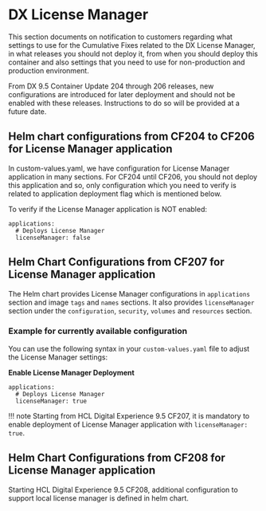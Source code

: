 # DX License Manager

 This section documents on notification to customers regarding what settings to use for the Cumulative Fixes related to the DX License Manager, in what releases you should not deploy it, from when you should deploy this container and also settings that you need to use for non-production and production environment.

 From DX 9.5 Container Update 204 through 206 releases, new configurations are introduced for later deployment and should not be enabled with these releases. Instructions to do so will be provided at a future date. 

## Helm chart configurations from CF204 to CF206 for License Manager application
 
 In custom-values.yaml, we have configuration for License Manager application in many sections. For CF204 until CF206, you should not deploy this application and so, only configuration which you need to verify is related to application deployment flag which is mentioned below.

 To verify if the License Manager application is NOT enabled:

 ```
 applications:
   # Deploys License Manager
   licenseManager: false
 ```

## Helm Chart Configurations from CF207 for License Manager application

 The Helm chart provides License Manager configurations in `applications` section and image `tags` and `names` sections. It also provides `licenseManager` section under the `configuration`, `security`, `volumes` and `resources` section.

### Example for currently available configuration

 You can use the following syntax in your `custom-values.yaml` file to adjust the License Manager settings:

 **Enable License Manager Deployment**

 ```
 applications:
   # Deploys License Manager
   licenseManager: true
 ```

!!! note
    Starting from HCL Digital Experience 9.5 CF207, it is mandatory to enable deployment of License Manager application with `licenseManager: true`.

## Helm Chart Configurations from CF208 for License Manager application

 Starting HCL Digital Experience 9.5 CF208, additional configuration to support local license manager is defined in helm chart.

